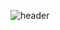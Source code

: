 ![header](https://capsule-render.vercel.app/api?type=waving&color=auto&height=300&section=header&text=Hi%20there&fontSize=90)
